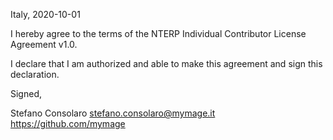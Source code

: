 Italy, 2020-10-01

I hereby agree to the terms of the NTERP Individual Contributor License
Agreement v1.0.

I declare that I am authorized and able to make this agreement and sign this
declaration.

Signed,

Stefano Consolaro stefano.consolaro@mymage.it https://github.com/mymage
